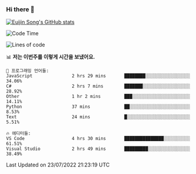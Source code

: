 ### Hi there 👋

[![Euijin Song's GitHub stats](https://github-readme-stats.vercel.app/api?username=lstar2397&count_private=true&show_icons=true&theme=tokyonight&locale=kr)](https://github.com/anuraghazra/github-readme-stats)

<!--START_SECTION:waka-->
![Code Time](http://img.shields.io/badge/Code%20Time-0%20secs-blue)

![Lines of code](https://img.shields.io/badge/%EC%A0%80%EB%8A%94%20%EC%97%AC%ED%83%9C%EA%B9%8C%EC%A7%80%20-85%20Thousand%20%EC%A4%84%EC%9D%98%20%EC%BD%94%EB%93%9C%EB%A5%BC%20%EC%9E%91%EC%84%B1%ED%96%88%EC%96%B4%EC%9A%94.-blue)

📊 **저는 이번주를 이렇게 시간을 보냈어요.** 

```text
💬 프로그래밍 언어들: 
JavaScript               2 hrs 29 mins       ████████░░░░░░░░░░░░░░░░░   34.06% 
C#                       2 hrs 7 mins        ███████░░░░░░░░░░░░░░░░░░   28.92% 
Other                    1 hr 2 mins         ███░░░░░░░░░░░░░░░░░░░░░░   14.11% 
Python                   37 mins             ██░░░░░░░░░░░░░░░░░░░░░░░   8.53% 
Text                     24 mins             █░░░░░░░░░░░░░░░░░░░░░░░░   5.51%

🔥 에디터들: 
VS Code                  4 hrs 30 mins       ███████████████░░░░░░░░░░   61.51% 
Visual Studio            2 hrs 49 mins       █████████░░░░░░░░░░░░░░░░   38.49%

```


 Last Updated on 23/07/2022 21:23:19 UTC
<!--END_SECTION:waka-->

<!--
**lstar2397/lstar2397** is a ✨ _special_ ✨ repository because its `README.md` (this file) appears on your GitHub profile.

Here are some ideas to get you started:

- 🔭 I’m currently working on ...
- 🌱 I’m currently learning ...
- 👯 I’m looking to collaborate on ...
- 🤔 I’m looking for help with ...
- 💬 Ask me about ...
- 📫 How to reach me: ...
- 😄 Pronouns: ...
- ⚡ Fun fact: ...
-->
